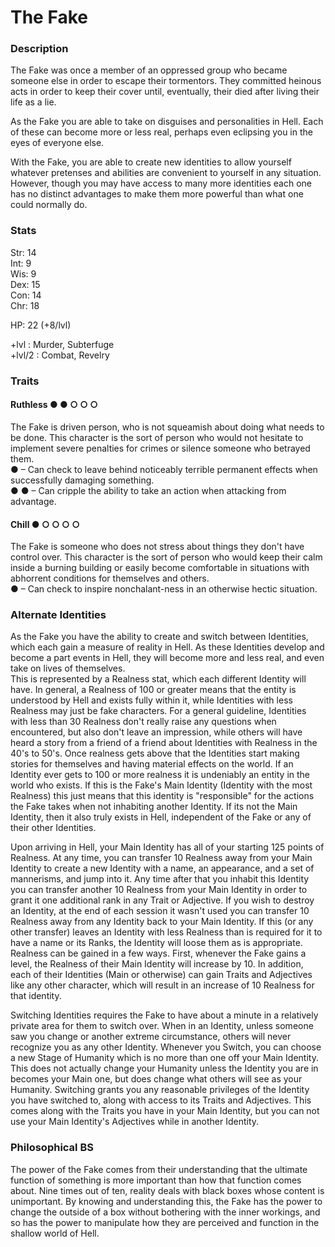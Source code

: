 # The Fake

### Description
The Fake was once a member of an oppressed group who became someone else in order to escape their tormentors. They committed heinous acts in order to keep their cover until, eventually, their died after living their life as a lie.  

As the Fake you are able to take on disguises and personalities in Hell. Each of these can become more or less real, perhaps even eclipsing you in the eyes of everyone else.

With the Fake, you are able to create new identities to allow yourself whatever pretenses and abilities are convenient to yourself in any situation. However, though you may have access to many more identities each one has no distinct advantages to make them more powerful than what one could normally do.

### Stats
Str: 14  
Int: 9  
Wis: 9  
Dex: 15  
Con: 14  
Chr: 18  

HP: 22 (+8/lvl)

+lvl   : Murder, Subterfuge  
+lvl/2 : Combat, Revelry

### Traits
#### Ruthless ● ● ○ ○ ○
The Fake is driven person, who is not squeamish about doing what needs to be done. This character is the sort of person who would not hesitate to implement severe penalties for crimes or silence someone who betrayed them.  
● – Can check to leave behind noticeably terrible permanent effects when successfully damaging something.  
● ● – Can cripple the ability to take an action when attacking from advantage.  

#### Chill ● ○ ○ ○ ○
The Fake is someone who does not stress about things they don't have control over. This character is the sort of person who would keep their calm inside a burning building or easily become comfortable in situations with abhorrent conditions for themselves and others.  
● – Can check to inspire nonchalant-ness in an otherwise hectic situation.

### Alternate Identities
As the Fake you have the ability to create and switch between Identities, which each gain a measure of reality in Hell. As these Identities develop and become a part events in Hell, they will become more and less real, and even take on lives of themselves.  
This is represented by a Realness stat, which each different Identity will have. In general, a Realness of 100 or greater means that the entity is understood by Hell and exists fully within it, while Identities with less Realness may just be fake characters. For a general guideline, Identities with less than 30 Realness don't really raise any questions when encountered, but also don't leave an impression, while others will have heard a story from a friend of a friend about Identities with Realness in the 40's to 50's. Once realness gets above that the Identities start making stories for themselves and having material effects on the world. If an Identity ever gets to 100 or more realness it is undeniably an entity in the world who exists. If this is the Fake's Main Identity (Identity with the most Realness) this just means that this identity is "responsible" for the actions the Fake takes when not inhabiting another Identity. If its not the Main Identity, then it also truly exists in Hell, independent of the Fake or any of their other Identities.

Upon arriving in Hell, your Main Identity has all of your starting 125 points of Realness. At any time, you can transfer 10 Realness away from your Main Identity to create a new Identity with a name, an appearance, and a set of mannerisms, and jump into it. Any time after that you inhabit this Identity you can transfer another 10 Realness from your Main Identity in order to grant it one additional rank in any Trait or Adjective. If you wish to destroy an Identity, at the end of each session it wasn't used you can transfer 10 Realness away from any Identity back to your Main Identity. If this (or any other transfer) leaves an Identity with less Realness than is required for it to have a name or its Ranks, the Identity will loose them as is appropriate.
Realness can be gained in a few ways. First, whenever the Fake gains a level, the Realness of their Main Identity will increase by 10. In addition, each of their Identities (Main or otherwise) can gain Traits and Adjectives like any other character, which will result in an increase of 10 Realness for that identity.

Switching Identities requires the Fake to have about a minute in a relatively private area for them to switch over. When in an Identity, unless someone saw you change or another extreme circumstance, others will never recognize you as any other Identity. Whenever you Switch, you can choose a new Stage of Humanity which is no more than one off your Main Identity. This does not actually change your Humanity unless the Identity you are in becomes your Main one, but does change what others will see as your Humanity. Switching grants you any reasonable privileges of the Identity you have switched to, along with access to its Traits and Adjectives. This comes along with the Traits you have in your Main Identity, but you can not use your Main Identity's Adjectives while in another Identity.



### Philosophical BS
The power of the Fake comes from their understanding that the ultimate function of something is more important than how that function comes about. Nine times out of ten, reality deals with black boxes whose content is unimportant. By knowing and understanding this, the Fake has the power to change the outside of a box without bothering with the inner workings, and so has the power to manipulate how they are perceived and function in the shallow world of Hell.


